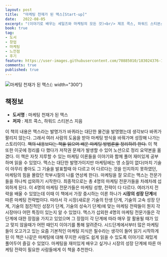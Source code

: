 ```yaml
---
layout: post
title:  "마케팅 천재가 된 맥스[Start-up]"
date:   2022-08-05
excerpt: "(이야기로 배우는 세일즈와 마케팅의 모든 것)<br/> 제프 콕스, 하워드 스티븐스 저"
book: true
tag:
- 도서
- 창업
- 마케팅
- 느낀점
- 후기
feature: https://user-images.githubusercontent.com/70885010/183024376-1f9e0b46-0798-41e4-a19a-5ad79e72e67d.jpeg
comments: true
published: true
---
```


![마케팅 천재가 된 맥스](https://user-images.githubusercontent.com/70885010/183024376-1f9e0b46-0798-41e4-a19a-5ad79e72e67d.jpeg){: width="300"}


## 책정보
   - **도서명** : 마케팅 천재가 된 맥스
   - **저자** :  제프 콕스, 하워드 스티븐스 지음

이 책의 내용은 맥스라는 발명가가 바퀴라는 대단한 물건을 발명했는데 생각보다 바퀴가 팔리지 않는다. 그래서 여러 사람의 도움을 받아 마케팅 방식을 바꿔가며 성장해 나가는 스토리이다. ~~책의 내용보다는 책을 읽으며 배운 마케팅 방법론을 정리하려 한다.~~ 이 책 또한 이곳에 정리를 다 했다가 저작권 문제가 발생할 수 있어 노션으로 정리 요약본을 옮겼다. 이 책은 자칫 지루할 수 있는 마케팅 이론들을 이야기와 함께 풀어 재미있게 공부하며 읽을 수 있었다. 맥스는 대단한 발명가이지만 마케팅에는 영 소질이 없다(마치 기술이 아무리 좋아도 그 기술을 발표할때 아 다르고 어 다르다는 것을 인지하지 못하였던, 마케팅의 힘을 몰랐던 학부시절의 나를 연상케 한다). 마케팅을 잘 모르는 맥스는 전문가들을 하나씩 섭외하기 시작한다. 최종적으로는 총 4명의 마케팅 전문가들을 차례차례 섭외하게 된다. 이 4명의 마케팅 전문가들은 마케팅 성향, 전략이 다 다르다. 여러가지 전략을 배울 수 있었는데 이때 이 책에서 가장 중시하는 이론 하나가 **시장의 성장 단계**에 따른 마케팅 전략법이다. 따라서 각 시장(새로운 기술의 탄생 단계, 기술의 고속 성장 단계, 기술의 점진적인 성장기 단계, 기술의 성숙기 단계)에 맞는 마케팅 전략들이 뭔지 각 시장마다 어떤 특징이 있는지 알 수 있었다. 맥스가 섭외한 4명의 마케팅 전문가들은 각 단계에 대한 장점을 가지고 있었으며 그 장점이 각 단계에 따라 매우 잘 활용될 때가 있고 맞지 않을때가 어떤 때인지 이야기를 통해 알려준다. 시드단계에서부터 많은 마케팅들이 오고가고 있는 요즘 기본적인 마케팅 지식은 필수라는 생각이 들어 읽기 시작하게 된 이 책은 나같은 마케팅에 대해 무지한 사람도 쉽게 읽을 수 있도록 이야기로 재밌게 풀어두어 즐길 수 있었다. 마케팅을 재미있게 배우고 싶거나 시장의 성장 단계에 따른 마케팅 전략이 필요한 사람들에게 이 책을 추천한다.

